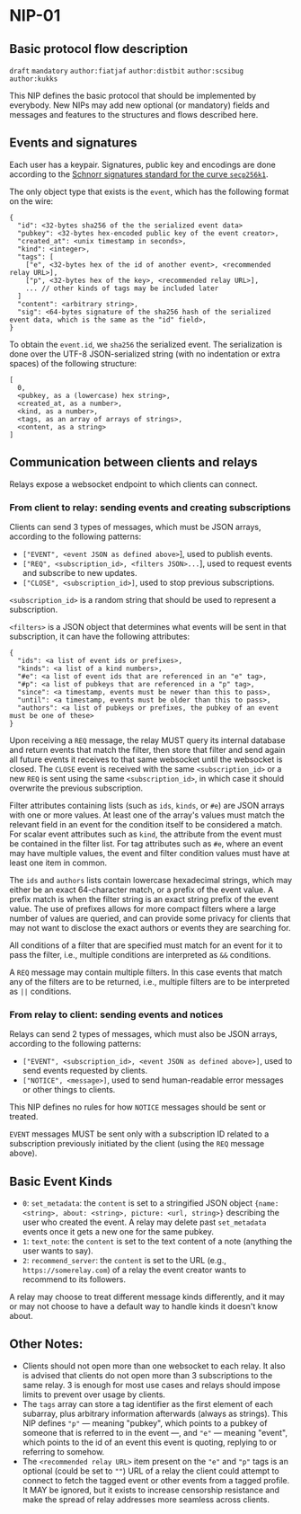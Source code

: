 NIP-01
======

Basic protocol flow description
-------------------------------

`draft` `mandatory` `author:fiatjaf` `author:distbit` `author:scsibug` `author:kukks`

This NIP defines the basic protocol that should be implemented by everybody. New NIPs may add new optional (or mandatory) fields and messages and features to the structures and flows described here.

## Events and signatures

Each user has a keypair. Signatures, public key and encodings are done according to the [Schnorr signatures standard for the curve `secp256k1`](https://bips.xyz/340).

The only object type that exists is the `event`, which has the following format on the wire:

```
{
  "id": <32-bytes sha256 of the the serialized event data>
  "pubkey": <32-bytes hex-encoded public key of the event creator>,
  "created_at": <unix timestamp in seconds>,
  "kind": <integer>,
  "tags": [
    ["e", <32-bytes hex of the id of another event>, <recommended relay URL>],
    ["p", <32-bytes hex of the key>, <recommended relay URL>],
    ... // other kinds of tags may be included later
  ]
  "content": <arbitrary string>,
  "sig": <64-bytes signature of the sha256 hash of the serialized event data, which is the same as the "id" field>,
}
```

To obtain the `event.id`, we `sha256` the serialized event. The serialization is done over the UTF-8 JSON-serialized string (with no indentation or extra spaces) of the following structure:

```
[
  0,
  <pubkey, as a (lowercase) hex string>,
  <created_at, as a number>,
  <kind, as a number>,
  <tags, as an array of arrays of strings>,
  <content, as a string>
]
```

## Communication between clients and relays

Relays expose a websocket endpoint to which clients can connect.

### From client to relay: sending events and creating subscriptions

Clients can send 3 types of messages, which must be JSON arrays, according to the following patterns:

  * `["EVENT", <event JSON as defined above>`], used to publish events.
  * `["REQ", <subscription_id>, <filters JSON>...`], used to request events and subscribe to new updates.
  * `["CLOSE", <subscription_id>]`, used to stop previous subscriptions.

`<subscription_id>` is a random string that should be used to represent a subscription.

`<filters>` is a JSON object that determines what events will be sent in that subscription, it can have the following attributes:

```
{
  "ids": <a list of event ids or prefixes>,
  "kinds": <a list of a kind numbers>,
  "#e": <a list of event ids that are referenced in an "e" tag>,
  "#p": <a list of pubkeys that are referenced in a "p" tag>,
  "since": <a timestamp, events must be newer than this to pass>,
  "until": <a timestamp, events must be older than this to pass>,
  "authors": <a list of pubkeys or prefixes, the pubkey of an event must be one of these>
}
```

Upon receiving a `REQ` message, the relay MUST query its internal database and return events that match the filter, then store that filter and send again all future events it receives to that same websocket until the websocket is closed. The `CLOSE` event is received with the same `<subscription_id>` or a new `REQ` is sent using the same `<subscription_id>`, in which case it should overwrite the previous subscription.

Filter attributes containing lists (such as `ids`, `kinds`, or `#e`) are JSON arrays with one or more values.  At least one of the array's values must match the relevant field in an event for the condition itself to be considered a match.  For scalar event attributes such as `kind`, the attribute from the event must be contained in the filter list.  For tag attributes such as `#e`, where an event may have multiple values, the event and filter condition values must have at least one item in common.

The `ids` and `authors` lists contain lowercase hexadecimal strings, which may either be an exact 64-character match, or a prefix of the event value.  A prefix match is when the filter string is an exact string prefix of the event value.  The use of prefixes allows for more compact filters where a large number of values are queried, and can provide some privacy for clients that may not want to disclose the exact authors or events they are searching for.

All conditions of a filter that are specified must match for an event for it to pass the filter, i.e., multiple conditions are interpreted as `&&` conditions.

A `REQ` message may contain multiple filters. In this case events that match any of the filters are to be returned, i.e., multiple filters are to be interpreted as `||` conditions.

### From relay to client: sending events and notices

Relays can send 2 types of messages, which must also be JSON arrays, according to the following patterns:

  * `["EVENT", <subscription_id>, <event JSON as defined above>]`, used to send events requested by clients.
  * `["NOTICE", <message>]`, used to send human-readable error messages or other things to clients.

This NIP defines no rules for how `NOTICE` messages should be sent or treated.

`EVENT` messages MUST be sent only with a subscription ID related to a subscription previously initiated by the client (using the `REQ` message above).

## Basic Event Kinds

  - `0`: `set_metadata`: the `content` is set to a stringified JSON object `{name: <string>, about: <string>, picture: <url, string>}` describing the user who created the event. A relay may delete past `set_metadata` events once it gets a new one for the same pubkey.
  - `1`: `text_note`: the `content` is set to the text content of a note (anything the user wants to say).
  - `2`: `recommend_server`: the `content` is set to the URL (e.g., `https://somerelay.com`) of a relay the event creator wants to recommend to its followers.

A relay may choose to treat different message kinds differently, and it may or may not choose to have a default way to handle kinds it doesn't know about.

## Other Notes:

- Clients should not open more than one websocket to each relay. It also is advised that clients do not open more than 3 subscriptions to the same relay. 3 is enough for most use cases and relays should impose limits to prevent over usage by clients.
- The `tags` array can store a tag identifier as the first element of each subarray, plus arbitrary information afterwards (always as strings). This NIP defines `"p"` — meaning "pubkey", which points to a pubkey of someone that is referred to in the event —, and `"e"` — meaning "event", which points to the id of an event this event is quoting, replying to or referring to somehow.
- The `<recommended relay URL>` item present on the `"e"` and `"p"` tags is an optional (could be set to `""`) URL of a relay the client could attempt to connect to fetch the tagged event or other events from a tagged profile. It MAY be ignored, but it exists to increase censorship resistance and make the spread of relay addresses more seamless across clients.
